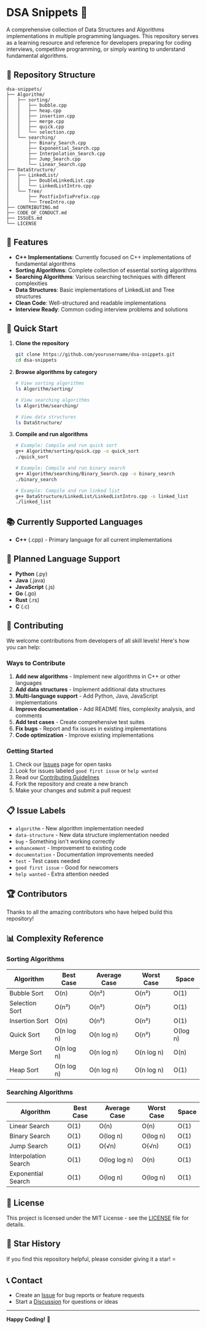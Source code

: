 # DSA Snippets 🚀

A comprehensive collection of Data Structures and Algorithms implementations in multiple programming languages. This repository serves as a learning resource and reference for developers preparing for coding interviews, competitive programming, or simply wanting to understand fundamental algorithms.

## 📁 Repository Structure

```
dsa-snippets/
├── Algorithm/
│   ├── sorting/
│   │   ├── bubble.cpp
│   │   ├── heap.cpp
│   │   ├── insertion.cpp
│   │   ├── merge.cpp
│   │   ├── quick.cpp
│   │   └── selection.cpp
│   └── searching/
│       ├── Binary_Search.cpp
│       ├── Exponential_Search.cpp
│       ├── Interpolation_Search.cpp
│       ├── Jump_Search.cpp
│       └── Linear_Search.cpp
├── DataStructure/
│   ├── LinkedList/
│   │   ├── DoubleLinkedList.cpp
│   │   └── LinkedListIntro.cpp
│   └── Tree/
│       ├── PostfixInfixPrefix.cpp
│       └── TreeIntro.cpp
├── CONTRIBUTING.md
├── CODE_OF_CONDUCT.md
├── ISSUES.md
└── LICENSE
```

## 🌟 Features

- **C++ Implementations**: Currently focused on C++ implementations of fundamental algorithms
- **Sorting Algorithms**: Complete collection of essential sorting algorithms
- **Searching Algorithms**: Various searching techniques with different complexities
- **Data Structures**: Basic implementations of LinkedList and Tree structures
- **Clean Code**: Well-structured and readable implementations
- **Interview Ready**: Common coding interview problems and solutions

## 🚀 Quick Start

1. **Clone the repository**
   ```bash
   git clone https://github.com/yourusername/dsa-snippets.git
   cd dsa-snippets
   ```

2. **Browse algorithms by category**
   ```bash
   # View sorting algorithms
   ls Algorithm/sorting/
   
   # View searching algorithms
   ls Algorithm/searching/
   
   # View data structures
   ls DataStructure/
   ```

3. **Compile and run algorithms**
   ```bash
   # Example: Compile and run quick sort
   g++ Algorithm/sorting/quick.cpp -o quick_sort
   ./quick_sort
   
   # Example: Compile and run binary search
   g++ Algorithm/searching/Binary_Search.cpp -o binary_search
   ./binary_search
   
   # Example: Compile and run linked list
   g++ DataStructure/LinkedList/LinkedListIntro.cpp -o linked_list
   ./linked_list
   ```

## 📚 Currently Supported Languages

- **C++** (.cpp) - Primary language for all current implementations

## 🎯 Planned Language Support

- **Python** (.py)
- **Java** (.java)
- **JavaScript** (.js)
- **Go** (.go)
- **Rust** (.rs)
- **C** (.c)

## 🤝 Contributing

We welcome contributions from developers of all skill levels! Here's how you can help:

### Ways to Contribute

1. **Add new algorithms** - Implement new algorithms in C++ or other languages
2. **Add data structures** - Implement additional data structures
3. **Multi-language support** - Add Python, Java, JavaScript implementations
4. **Improve documentation** - Add README files, complexity analysis, and comments
5. **Add test cases** - Create comprehensive test suites
6. **Fix bugs** - Report and fix issues in existing implementations
7. **Code optimization** - Improve existing implementations

### Getting Started

1. Check our [Issues](https://github.com/yourusername/dsa-snippets/issues) page for open tasks
2. Look for issues labeled `good first issue` or `help wanted`
3. Read our [Contributing Guidelines](CONTRIBUTING.md)
4. Fork the repository and create a new branch
5. Make your changes and submit a pull request

## 📋 Issue Labels

- `algorithm` - New algorithm implementation needed
- `data-structure` - New data structure implementation needed
- `bug` - Something isn't working correctly
- `enhancement` - Improvement to existing code
- `documentation` - Documentation improvements needed
- `test` - Test cases needed
- `good first issue` - Good for newcomers
- `help wanted` - Extra attention needed

## 🏆 Contributors

Thanks to all the amazing contributors who have helped build this repository!

<!-- Contributors will be automatically added here -->

## 📊 Complexity Reference

### Sorting Algorithms
| Algorithm | Best Case | Average Case | Worst Case | Space |
|-----------|-----------|--------------|------------|-------|
| Bubble Sort | O(n) | O(n²) | O(n²) | O(1) |
| Selection Sort | O(n²) | O(n²) | O(n²) | O(1) |
| Insertion Sort | O(n) | O(n²) | O(n²) | O(1) |
| Quick Sort | O(n log n) | O(n log n) | O(n²) | O(log n) |
| Merge Sort | O(n log n) | O(n log n) | O(n log n) | O(n) |
| Heap Sort | O(n log n) | O(n log n) | O(n log n) | O(1) |

### Searching Algorithms
| Algorithm | Best Case | Average Case | Worst Case | Space |
|-----------|-----------|--------------|------------|-------|
| Linear Search | O(1) | O(n) | O(n) | O(1) |
| Binary Search | O(1) | O(log n) | O(log n) | O(1) |
| Jump Search | O(1) | O(√n) | O(√n) | O(1) |
| Interpolation Search | O(1) | O(log log n) | O(n) | O(1) |
| Exponential Search | O(1) | O(log n) | O(log n) | O(1) |

## 📄 License

This project is licensed under the MIT License - see the [LICENSE](LICENSE) file for details.

## 🌟 Star History

If you find this repository helpful, please consider giving it a star! ⭐

## 📞 Contact

- Create an [Issue](https://github.com/yourusername/dsa-snippets/issues) for bug reports or feature requests
- Start a [Discussion](https://github.com/yourusername/dsa-snippets/discussions) for questions or ideas

---

**Happy Coding!** 🎉
